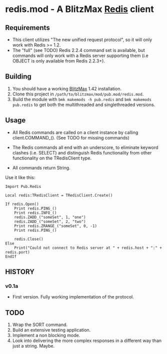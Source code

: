redis.mod - A BlitzMax [Redis](http://www.redis.io/) client
===================================

Requirements
------------

 *  This client utilizes "The new unified request protocol", so it will only work with Redis >= 1.2.
 *  The "full" (see TODO) Redis 2.2.4 command set is available, but commands will only work with a Redis server supporting them (i.e OBJECT is only available from Redis 2.2.3+).

Building
--------

1. You should have a working [BlitzMax](http://blitzmax.com/Products/blitzmax.php) 1.42 installation.
2. Clone this project in `/path/to/blitzmax/mod/pub.mod/redis.mod`.
3. Build the module with `bmk makemods -h pub.redis` and `bmk makemods pub.redis` to get both the multithreaded and singlethreaded versions.

Usage
-----

 *  All Redis commands are called on a client instance by calling client.COMMAND_(). (See TODO for missing commands)

 *  The Redis commands all end with an underscore, to eliminate keyword clashes (i.e. SELECT) and distinguish Redis functionality from other functionality on the TRedisClient type.
 
 *  All commands return String.

Use it like this:

    Import Pub.Redis

    Local redis:TRedisClient = TRedisClient.Create()

    If redis.Open()
        Print redis.PING_()
        Print redis.INFO_()
        redis.ZADD_("someSet", 1, "one")
        redis.ZADD_("someSet", 2, "two")
        Print redis.ZRANGE_("someSet", 0, -1)
        Print redis.PING_()

        redis.Close()
    Else
        Print("Could not connect to Redis server at " + redis.host + ":" + redis.port)
    EndIf

HISTORY
-------

### v0.1a

 *  First version. Fully working implementation of the protocol.

TODO
----

1. Wrap the SORT command.
2. Build an extensive testing application.
3. Implement a non blocking mode.
4. Look into delivering the more complex responses in a different way than just a string. Maybe.
